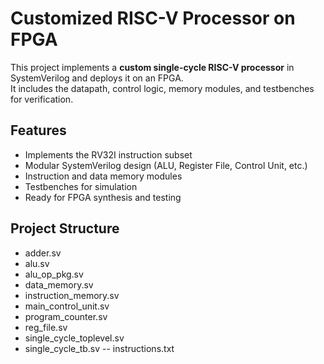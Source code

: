# Customized RISC-V Processor on FPGA

This project implements a **custom single-cycle RISC-V processor** in SystemVerilog and deploys it on an FPGA.  
It includes the datapath, control logic, memory modules, and testbenches for verification.

## Features
- Implements the RV32I instruction subset
- Modular SystemVerilog design (ALU, Register File, Control Unit, etc.)
- Instruction and data memory modules
- Testbenches for simulation
- Ready for FPGA synthesis and testing

## Project Structure
- adder.sv
- alu.sv
- alu_op_pkg.sv
- data_memory.sv
- instruction_memory.sv
- main_control_unit.sv
- program_counter.sv
- reg_file.sv
- single_cycle_toplevel.sv
- single_cycle_tb.sv
-- instructions.txt
